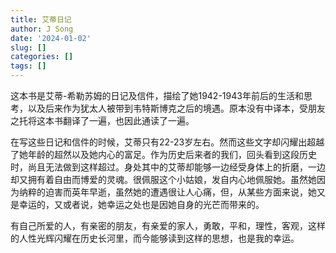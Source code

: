 ```yaml
---
title: 艾蒂日记
author: J Song
date: '2024-01-02'
slug: []
categories: []
tags: []
---
```

这本书是艾蒂-希勒苏姆的日记及信件，描绘了她1942-1943年前后的生活和思考，以及后来作为犹太人被带到韦特斯博克之后的境遇。原本没有中译本，受朋友之托将这本书翻译了一遍，也因此通读了一遍。

在写这些日记和信件的时候，艾蒂只有22-23岁左右。然而这些文字却闪耀出超越了她年龄的超然以及她内心的富足。作为历史后来者的我们，回头看到这段历史时，尚且无法做到这样超过。身处其中的艾蒂却能够一边经受身体上的折磨，一边却又拥有着自由而博爱的灵魂。很佩服这个小姑娘，发自内心地佩服她。虽然她因为纳粹的迫害而英年早逝，虽然她的遭遇很让人心痛，但，从某些方面来说，她又是幸运的，又或者说，她幸运之处也是因她自身的光芒而带来的。

有自己所爱的人，有亲密的朋友，有亲爱的家人，勇敢，平和，理性，客观，这样的人性光辉闪耀在历史长河里，而今能够读到这样的思想，也是我的幸运。